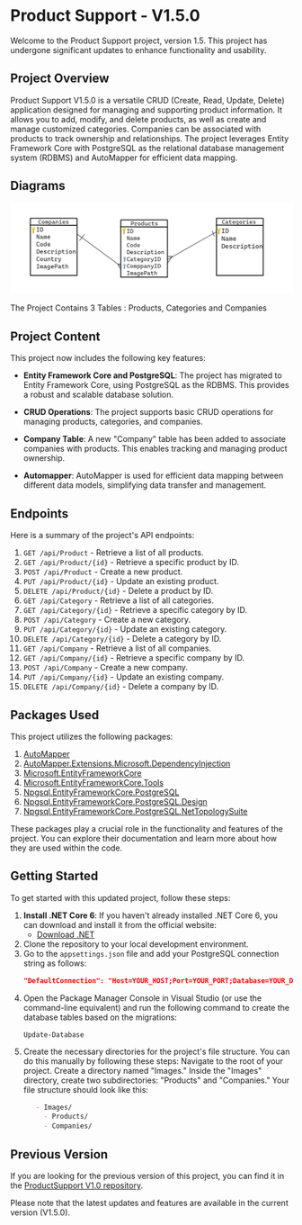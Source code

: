 # Product Support - V1.5.0

Welcome to the Product Support project, version 1.5. This project has undergone significant updates to enhance functionality and usability.

## Project Overview

Product Support V1.5.0 is a versatile CRUD (Create, Read, Update, Delete) application designed for managing and supporting product information. It allows you to add, modify, and delete products, as well as create and manage customized categories. Companies can be associated with products to track ownership and relationships. The project leverages Entity Framework Core with PostgreSQL as the relational database management system (RDBMS) and AutoMapper for efficient data mapping.

## Diagrams

![ERD](https://github.com/kamikazeayoup/ProductSupport.API/blob/master/ERD.png)

The Project Contains 3 Tables : Products, Categories and Companies
## Project Content

This project now includes the following key features:

- **Entity Framework Core and PostgreSQL**: The project has migrated to Entity Framework Core, using PostgreSQL as the RDBMS. This provides a robust and scalable database solution.

- **CRUD Operations**: The project supports basic CRUD operations for managing products, categories, and companies.

- **Company Table**: A new "Company" table has been added to associate companies with products. This enables tracking and managing product ownership.

- **Automapper**: AutoMapper is used for efficient data mapping between different data models, simplifying data transfer and management.

## Endpoints

Here is a summary of the project's API endpoints:

1. `GET /api/Product` - Retrieve a list of all products.
2. `GET /api/Product/{id}` - Retrieve a specific product by ID.
3. `POST /api/Product` - Create a new product.
4. `PUT /api/Product/{id}` - Update an existing product.
5. `DELETE /api/Product/{id}` - Delete a product by ID.
6. `GET /api/Category` - Retrieve a list of all categories.
7. `GET /api/Category/{id}` - Retrieve a specific category by ID.
8. `POST /api/Category` - Create a new category.
9. `PUT /api/Category/{id}` - Update an existing category.
10. `DELETE /api/Category/{id}` - Delete a category by ID.
11. `GET /api/Company` - Retrieve a list of all companies.
12. `GET /api/Company/{id}` - Retrieve a specific company by ID.
13. `POST /api/Company` - Create a new company.
14. `PUT /api/Company/{id}` - Update an existing company.
15. `DELETE /api/Company/{id}` - Delete a company by ID.

## Packages Used

This project utilizes the following packages:

1. [AutoMapper](https://www.nuget.org/packages/AutoMapper)
2. [AutoMapper.Extensions.Microsoft.DependencyInjection](https://www.nuget.org/packages/AutoMapper.Extensions.Microsoft.DependencyInjection/2.0.1)
3. [Microsoft.EntityFrameworkCore](https://www.nuget.org/packages/Microsoft.EntityFrameworkCore/7.0.13)
4. [Microsoft.EntityFrameworkCore.Tools](https://www.nuget.org/packages/Microsoft.EntityFrameworkCore.Tools/7.0.13)
5. [Npgsql.EntityFrameworkCore.PostgreSQL](https://www.nuget.org/packages/Npgsql.EntityFrameworkCore.PostgreSQL/7.0.11)
6. [Npgsql.EntityFrameworkCore.PostgreSQL.Design](https://www.nuget.org/packages/Npgsql.EntityFrameworkCore.PostgreSQL.Design/1.1.0)
7. [Npgsql.EntityFrameworkCore.PostgreSQL.NetTopologySuite](https://www.nuget.org/packages/Npgsql.EntityFrameworkCore.PostgreSQL.NetTopologySuite/7.0.11)

These packages play a crucial role in the functionality and features of the project. You can explore their documentation and learn more about how they are used within the code.

## Getting Started

To get started with this updated project, follow these steps:

1. **Install .NET Core 6**: If you haven't already installed .NET Core 6, you can download and install it from the official website:
   - [Download .NET](https://dotnet.microsoft.com/download)
2. Clone the repository to your local development environment.
3. Go to the `appsettings.json` file and add your PostgreSQL connection string as follows:
   ```json
   "DefaultConnection": "Host=YOUR_HOST;Port=YOUR_PORT;Database=YOUR_DATABASE;Username=YOUR_USERNAME;Password=YOUR_PASSWORD"
4. Open the Package Manager Console in Visual Studio (or use the command-line equivalent) and run the following command to create the database tables based on the migrations:
   ```Shell
   Update-Database
5. Create the necessary directories for the project's file structure. You can do this manually by following these steps:
   Navigate to the root of your project.
   Create a directory named "Images."
   Inside the "Images" directory, create two subdirectories: "Products" and "Companies."
   Your file structure should look like this:
   ```markdown
      - Images/
        - Products/
        - Companies/


## Previous Version

If you are looking for the previous version of this project, you can find it in the [ProductSupport V1.0 repository](https://github.com/kamikazeayoup/ProductSupport.API/tree/ProductSupportV1.0).

Please note that the latest updates and features are available in the current version (V1.5.0).


